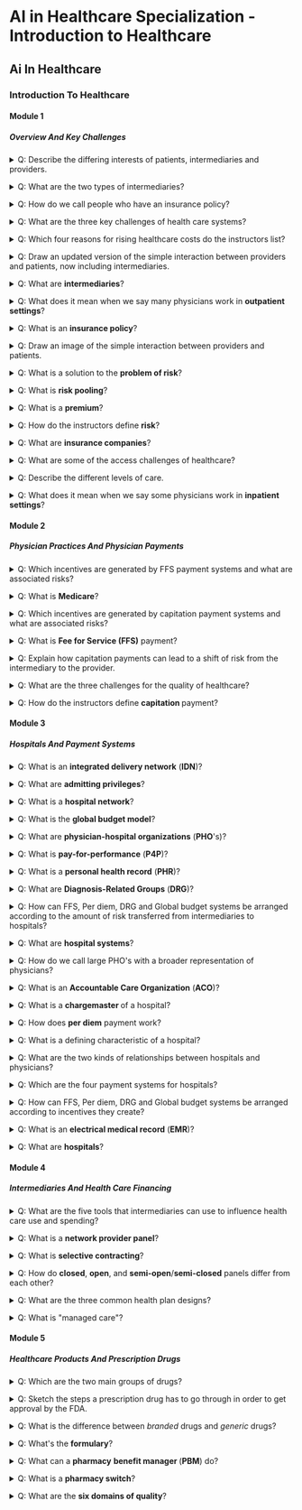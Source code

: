 # AI in Healthcare Specialization - Introduction to Healthcare


## Ai In Healthcare


### Introduction To Healthcare


#### Module 1


##### Overview And Key Challenges

<p><details><summary>Q: Describe the differing interests of patients, intermediaries and providers.</summary><b>Answer</b>: <ol><li><b>Patients</b>: Stay healthy and get needed medical care.<br></li><li><b>Intermediaries</b>: Manage healthcare risks, identify possible health issues, help patients get access to resources.</li><li><b>Providers</b>: Provide healthcare to patients, manage incoming information, assimilate data from colleagues and systems, better identify patients who need service.</li></ol>

<b><i>Remarks</i></b>: <div>The lesson is: If you're thinking about where to develop tools for the healthcare system, make sure you're thinking specifically about who can use the tools and why they'd be motivated to use them.</div>

</details></p>

<p><details><summary>Q: What are the two types of intermediaries?</summary><b>Answer</b>: <ol><li>Insurance companies</li><li>Government payers</li></ol>

</details></p>

<p><details><summary>Q: How do we call people who have an insurance policy?</summary><b>Answer</b>: They are called&nbsp;<div><ol><li><b>enrollees</b></li><li><b>members</b></li><li><b>beneficiaries&nbsp;</b></li></ol>of the insurance policy.<br></div>

<b><i>Remarks</i></b>: <div>When they have an insurance policy, we say that they're<b> covered</b>, or that they have coverage for&nbsp;</div><div>the medical care that's included in the policy.</div>

</details></p>

<p><details><summary>Q: What are the three key challenges of health care systems?</summary><b>Answer</b>: <ol><li>The challenge of rising healthcare costs</li><li>The challenge of healthcare quality</li><li>The challenge of healthcare access</li></ol>

</details></p>

<p><details><summary>Q: Which four reasons for rising healthcare costs do the instructors list?</summary><b>Answer</b>: <ol><li>Populations getting older</li><li>Increase of populations' income and living standards.</li><li>Price increases (the amount of money we pay healthcare providers for any particular service)</li><li>Increases due to technological advances</li></ol>

</details></p>

<p><details><summary>Q: Draw an updated version of the simple interaction between providers and patients, now including intermediaries.</summary><b>Answer</b>: <div><br></div><img src="images/paste-d56a50ea5cdce8598e79785f86a932497ea8127b.jpg">

</details></p>

<p><details><summary>Q: What are <b>intermediaries</b>?</summary><b>Answer</b>: The course instructors define intermediaries as entitities that collect funds from a group of people, pool the funds, and use them to pay for healthcare for the people who are covered.

<b><i>Remarks</i></b>: <div>There are a couple of synonyms for intermediaries (with slight nuances of meanings), including <b>insurers,</b>&nbsp;<b>payers</b>, and (<b>health) plans</b>.&nbsp;</div>

</details></p>

<p><details><summary>Q: What does it mean when we say many physicians work in&nbsp;<b>outpatient settings</b>?</summary><b>Answer</b>: By outpatient setting, we generally mean outside of a hospital.

<b><i>Example</i></b>: For example, they may work in a physician office or a clinic (referred to as a <i>physician surgery</i> in some places).&nbsp;

<b><i>Remarks</i></b>: <div>In outpatient care, patients come in, see a provider, get any consultation or treatment that they need and then go back home, generally all in the <i>same day</i>.&nbsp;</div>

</details></p>

<p><details><summary>Q: What is an <b>insurance policy</b>?</summary><b>Answer</b>: <div>The instructors define it as a contract that provides for paying the medical bills of the holder, usually under some conditions.&nbsp;</div>

<b><i>Example</i></b>: <div>Examples of conditions are:</div><div><ul><li>It could be that you have to pay part of the cost yourself and the insurer will pay the rest.&nbsp;</li><li>It could be that costs are covered if you see providers that your insurance company has arrangements with but not other providers.&nbsp;</li></ul></div>

<b><i>Remarks</i></b>: <div>It will generally say that if you have this insurance policy then your healthcare costs will be paid, maybe under some conditions, by the insurance company that sold you the policy.</div>

</details></p>

<p><details><summary>Q: Draw an image of the simple interaction between providers and patients.</summary><b>Answer</b>: <img src="images/paste-91118da77843f7095cc55dcc8704fee7dac93cd0.jpg">

</details></p>

<p><details><summary>Q: What is a solution to the <b>problem of risk</b>?</summary><b>Answer</b>: <b>Risk pooling</b>

</details></p>

<p><details><summary>Q: What is <b>risk pooling</b>?</summary><b>Answer</b>: The instructors define risk pooling as the spreading of financial risks across a large number of contributors to a pool, so that the level of risk facing any one person is reduced by combining risks across multiple people.

<b><i>Remarks</i></b>: <div>The main idea is shifting the risk away from the individual, to the group, which can collectively better handle it.</div>

</details></p>

<p><details><summary>Q: What is a <b>premium</b>?</summary><b>Answer</b>: It's the price charged for an insurance policy.

</details></p>

<p><details><summary>Q: How do the instructors define <b>risk</b>?</summary><b>Answer</b>: <div>They define risk as the possibility of facing a financial loss associated with the use of healthcare.</div>

</details></p>

<p><details><summary>Q: What are <b>insurance companies</b>?</summary><b>Answer</b>: <ul><li>The instructors define them as mainly private companies that have been set up to sell a product that we generally call health insurance.&nbsp;</li><li>By selling that product and running their business, they end up pooling risk.&nbsp;</li></ul>

<b><i>Remarks</i></b>: <div>The product that these companies sell is something that we call an <b>insurance policy</b>.</div>

</details></p>

<p><details><summary>Q: What are some of the access challenges of healthcare?</summary><b>Answer</b>: <ol><li>Lack of insurance coverage (e.g. in the US)</li><li>Socioeconomic disparities</li><li>Differing levels of education</li><li>Cultural issues</li><li>Language barriers</li><li>Lack of providers</li></ol>

</details></p>

<p><details><summary>Q: Describe the different levels of care.</summary><b>Answer</b>: <div><ol><li><b>Primary care</b>: often the first point of entry for medical care; provided by primary care physicians (commonly outpatient setting)</li><li><b>Secondary care</b>: often referred by primary care; provided by specialists, e.g. cardiologists (outpatient and inpatient settings)</li><li><b>Tertiary care</b>: referred from secondary or primary care; usually provided by highly specialized physicians (mostly inpatient, sometimes outpatients settings)</li><li><b>Quaternary care</b>: most specialized care for rare and complex conditions (usually inpatient setting)</li></ol></div>

</details></p>

<p><details><summary>Q: What does it mean when we say some physicians work in <b>inpatient settings</b>?</summary><b>Answer</b>: <div>We usually mean healthcare provided to patients in hospitals.</div>

<b><i>Remarks</i></b>: <div>Patients needing inpatient care are admitted to the hospital, stay there for a period of time and receive care, and then go home when they're done.&nbsp;</div>

</details></p>


#### Module 2


##### Physician Practices And Physician Payments

<p><details><summary>Q: Which incentives are generated by FFS payment systems and what are associated risks?</summary><b>Answer</b>: <ul><li>FFS creates incentives to increase the number of services and favor more expensive ones.</li><li>While this ensures that the patient gets what is needed, it creates the risk of <i>overuse</i>.</li></ul>

</details></p>

<p><details><summary>Q: What is <b>Medicare</b>?</summary><b>Answer</b>: It is the US government payer that provides coverage for people mainly over the age of 65.<br>

</details></p>

<p><details><summary>Q: Which incentives are generated by capitation payment systems and what are associated risks?</summary><b>Answer</b>: <ul><li>Capitation creates the incentive to reduce the number of services and generally provide less care.</li><li>While this reduces the amount of unnecessary services, it increases the risk of <b>underuse</b>.</li></ul>

</details></p>

<p><details><summary>Q: What is <b>Fee for Service (FFS)</b> payment?</summary><b>Answer</b>: In this payment model, a doctor is paid for <i>each</i> service that she or he provides.<br>

</details></p>

<p><details><summary>Q: Explain how capitation payments can lead to a shift of risk from the intermediary to the provider.</summary><b>Answer</b>: <ul><li>Capitation payment means that the provider is payed per patient and unit of time, irrespective of the number of services.</li><li>This means that, especially for solo practice and small physician groups, there is the risk that the fixed, prospective payments insufficiently cover the actually provided care.</li></ul>

</details></p>

<p><details><summary>Q: What are the three challenges for the quality of healthcare?</summary><b>Answer</b>: <div><ol><li>Underuse</li><li>Overuse</li><li>Misuse</li></ol></div>

<b><i>Example</i></b>: <ol><li><i>Underuse</i>: Variety of cases where beneficial, preventive care is not used as widely as it could be or perhaps should be.&nbsp;</li><li><i>Overuse</i>: Performing MRI scans for too many patients with low back pain.</li><li><div><i>Misuse</i>: Giving a patient a medication that interacted badly with another medicine the patient was taking, leading to problems maybe because someone wasn't keeping track well enough of&nbsp;</div><div>all the medications that a patient was taking.&nbsp;<br></div></li></ol>

</details></p>

<p><details><summary>Q: How do the instructors define <b>capitation </b>payment?</summary><b>Answer</b>: It is defined as a payment system in which a physician is payed a fixed amount per patient, per unit of time.

<b><i>Remarks</i></b>: This can be seen as the opposite from <b>FFS</b> payment.

</details></p>


#### Module 3


##### Hospitals And Payment Systems

<p><details><summary>Q: What is an <b>integrated delivery network</b> (<b>IDN</b>)?</summary><b>Answer</b>: It is an entity that owns, or closely integrates, many providers of different types to provide a broad range of care.

</details></p>

<p><details><summary>Q: What are <b>admitting privileges</b>?</summary><b>Answer</b>: These are arrangements for physicians to provide services at a hospital.

<b><i>Remarks</i></b>: In this case, physician practice and hospital are still separate businesses and probably paid separately.

</details></p>

<p><details><summary>Q: What is a <b>hospital network</b>?</summary><b>Answer</b>: It is a group of hospitals with whom an insurer works, and which enrollees are required or encouraged to use.

</details></p>

<p><details><summary>Q: What is the&nbsp;<b>global budget model</b>?</summary><b>Answer</b>: It is a payment system for inpatient care, where the hospital is paid a fixed amount for a period of time (often a year).

</details></p>

<p><details><summary>Q: What are <b>physician-hospital organizations</b> (<b>PHO</b>'s)?</summary><b>Answer</b>: These are larger organizations consisting of many hospitals that are part of the same company.

</details></p>

<p><details><summary>Q: What is <b>pay-for-performance</b> (<b>P4P</b>)?</summary><b>Answer</b>: It is the use of financial incentives or penalties based on whether or not a provider meets some set of performance expectations (focused on the quality of care).

</details></p>

<p><details><summary>Q: What is a <b>personal health record</b> (<b>PHR</b>)?</summary><b>Answer</b>: It commonly refers to an electronic application for patients to record their own personal health information.

<b><i>Remarks</i></b>: This may be for the patients' own use or to share with their healthcare providers.

</details></p>

<p><details><summary>Q: What are <b>Diagnosis-Related Groups</b> (<b>DRG</b>)?</summary><b>Answer</b>: It is a payment system where hospitals are paid a flat amount for each patient's hospital stay based on the given diagnosis.

</details></p>

<p><details><summary>Q: How can FFS, Per diem, DRG and Global budget systems be arranged according to the amount of risk transferred from intermediaries to hospitals?</summary><b>Answer</b>: They can be arranged from less risk to most risk transferred according to:<br><ol><li>Fee for service</li><li>Per diem</li><li>Diagnosis-related group</li><li>Global budget</li></ol>

</details></p>

<p><details><summary>Q: What are <b>hospital systems</b>?</summary><b>Answer</b>: These are larger organizations consisting of many hospitals that are part of the same company.

</details></p>

<p><details><summary>Q: How do we call large PHO's with a broader representation of physicians?</summary><b>Answer</b>: We then apply the term: <b>integrated delivery network</b> (<b>IDN</b>).

</details></p>

<p><details><summary>Q: What is an&nbsp;<b>Accountable Care Organization</b>&nbsp;(<b>ACO</b>)?</summary><b>Answer</b>: It is an organization that works to create <i>clinical integration (</i>providers work together to deliver integrated and coordinated patient care<i>)&nbsp;</i>across many providers.<br>

<b><i>Remarks</i></b>: Here, each provider or organization can voluntarily associate with the ACO, have some contractual arrangements, but stay in their own separate
organization.

</details></p>

<p><details><summary>Q: What is a <b>chargemaster </b>of a hospital?</summary><b>Answer</b>: It is a list of all the services that a hospital provides, and the amount that the hospital charges for each service.

</details></p>

<p><details><summary>Q: How does <b>per diem</b> payment work?</summary><b>Answer</b>: In a <b>per diem</b> payment system intermediaries pay a fixed amount to the hospital for each patient per day.

<b><i>Remarks</i></b>: This payment is a prospective payment since it does not regard the actual hospital's charges incurred for the provided services.

</details></p>

<p><details><summary>Q: What is a defining characteristic of a hospital?</summary><b>Answer</b>: The provision of beds and infrastructure for inpatient care.

</details></p>

<p><details><summary>Q: What are the two kinds of relationships between hospitals and physicians?</summary><b>Answer</b>: <ol><li>Hospitals may employ physicians directly.</li><li>A physician may have an arrangement to practice at the hospital, but still have a separate practice.</li></ol>

</details></p>

<p><details><summary>Q: Which are the four payment systems for hospitals?</summary><b>Answer</b>: <ol><li>Fee for service</li><li>Per diem</li><li>Diagnosis-related group</li><li>Global budget</li></ol>

</details></p>

<p><details><summary>Q: How can FFS, Per diem, DRG and Global budget systems be arranged according to incentives they create?</summary><b>Answer</b>: They can be arranged according to the incentive they create to provide care from <i>most </i>care to <i>least</i> care in the following way:<br><ol><li>Fee for service</li><li>Per diem</li><li>Diagnosis-related group</li><li>Global budget</li></ol>

<b><i>Remarks</i></b>: More care can lead to overuse, less care can lead to underuse!

</details></p>

<p><details><summary>Q: What is an <b>electrical medical record</b> (<b>EMR</b>)?</summary><b>Answer</b>: It is a digitized version of a patient's medical record.

</details></p>

<p><details><summary>Q: What are <b>hospitals</b>?</summary><b>Answer</b>: They are organizations that provide facilities and staff to offer medical care.

<b><i>Remarks</i></b>: They can operate as
private businesses, on a for-profit or a not-for-profit basis, and some hospitals are owned or operated by governmet organizations.

</details></p>


#### Module 4


##### Intermediaries And Health Care Financing

<p><details><summary>Q: What are the five tools that intermediaries can use to influence health care use and spending?</summary><b>Answer</b>: <ol><li><b>The management of provider availability and network</b>: deciding which providers to work with.<br></li><li><b>Provider Payment Methods and Levels: </b>defining the
structures governing payments to providers, in order to influence care use and costs.<br></li><li><b>Patient cost sharing</b>: used to influence care use and costs.</li><li><b>Utilization Review, Gatekeepers, and Other Methods of Directly Influencing Care</b>: a set of tools to directly control or manage utilization.<br></li><li><b>Coverage Decisions</b>: influence care use and costs by limiting the services the plan will cover.</li></ol>

</details></p>

<p><details><summary>Q: What is a <b>network provider panel</b>?</summary><b>Answer</b>: It is the set of providers organized by an intermediary to care for enrolled patients.

</details></p>

<p><details><summary>Q: What is <b>selective contracting</b>?</summary><b>Answer</b>: It is the selection of only a subset of providers into the intermediaries' network.

</details></p>

<p><details><summary>Q: How do <b>closed</b>, <b>open</b>, and <b>semi-open</b>/<b>semi-closed</b> panels differ from each other?</summary><b>Answer</b>: <ol><li>In a <b>closed panel</b>&nbsp;plan enrollees may only see providers in the panel, or else the intermediary won't contribute to the costs of care.</li><li>In an <b>open panel</b> plan the intermediary allows its members to go to any provider that they want.&nbsp;</li><li>In a <b>semi-open</b> or a <b>semi-closed</b> panel, enrollees are incentivized to go to providers in the network with maybe favorable cost-sharing, but the plan might still cover some of the cost if patients go outside the network.</li></ol>

</details></p>

<p><details><summary>Q: What are the three common health plan designs?</summary><b>Answer</b>: <ol><li><b>Traditional insurance or tradiational indemnity insurance</b>: this usually involves minimal use of the five tools.</li><li><b>Health maintenance organization</b> (<b>HMO</b>): the name stems from the intent to focus on prevention and maintenance of health, as opposed to traditional focus on treating people once they get sick and less on keeping them healthy.</li><li><b>Preferred provider organization</b> (<b>PPO</b>): its use of tools lies inbetween HMO and traditional insurance.</li></ol>

<b><i>Example</i></b>: <ol><li><b>Traditional</b>: Open panel, FFS, No gatekeepers, limited use of utilization review, often higher patient cost sharing.</li><li><b>HMO</b>: Defined network and closed panel, stronger provider payment incentives, commonly gatekeepers and utilization review, often less patient cost sharing.&nbsp;</li><li><b>PPO</b>: semi-open/semi-closed panel, moderate provider payment incentives, gatekeeper uncommon, some patient cost sharing.</li></ol>

</details></p>

<p><details><summary>Q: What is "managed care"?</summary><b>Answer</b>: A health plan design is defined as “managed care” if the intermediary aims to manage the
care of its enrollees through the use of the intermediary tools.&nbsp;

<b><i>Example</i></b>: Examples are HMOs and PPOs.

</details></p>


#### Module 5


##### Healthcare Products And Prescription Drugs

<p><details><summary>Q: Which are the two main groups of drugs?</summary><b>Answer</b>: <ol><li>Prescription drugs</li><li>Over-the-counter (OTC) drugs</li></ol>

<b><i>Remarks</i></b>: Prescription drugs require a prescription to obtain them, while over-the-counter drugs do not.

</details></p>

<p><details><summary>Q: Sketch the steps a prescription drug has to go through in order to get approval by the FDA.</summary><b>Answer</b>: <ol><li>The approval process is initiated by the drug company through filing an <b>investigational new drug application</b> (<b>IND</b>).</li><li>If the FDA approves, the drug company is allowed to test the drug in humans in a series of sucessive trials called <b>Phase I</b> (basic tests about drug safety; below 100 healthy&nbsp;subjects), <b>Phase II </b>(testing efficacy and side effects; 100-300 subjects with target condition), and <b>Phase III</b> (testing long-term side effects and compare to alternative therapies; 1000-3000 subjects with target condition).</li><li>If all three phases are successful, the drug company can file a<b> new drug application </b>(<b>NDA</b>), and if approved, can start marketing and selling the drug.</li></ol>

<b><i>Remarks</i></b>: It takes a long time for drug approvals; 9 years is a general estimate number and it can cost many millions or even billions of dollars.

</details></p>

<p><details><summary>Q: What is the difference between <i>branded </i>drugs and <i>generic </i>drugs?</summary><b>Answer</b>: <ol><li>“<b>Branded</b>” drugs are sold with patent protection by the manufacturer that first brings the drug to the market.</li><li>“<b>Generic</b>” drugs are sold by additional manufacturers after the primary manufacturer’s
patent expired.<br></li></ol>

<b><i>Remarks</i></b>: Branded drugs tend to be more expensive. When generic drugs enter the market, competition drives down the price.

</details></p>

<p><details><summary>Q: What's the <b>formulary</b>?</summary><b>Answer</b>: It is a list of drugs that a patient can buy and then get reimbursed for it.

</details></p>

<p><details><summary>Q: What can a&nbsp;<b>pharmacy</b> <b>benefit manager </b>(<b>PBM</b>) do?</summary><b>Answer</b>: <ol><li>Manage the design of prescription drug benefits (formularies or networks).</li><li>Manage payments to pharmacies.</li><li>Negotiate prices with pharmacies and negotiate rebates with manufacturers.</li></ol>

</details></p>

<p><details><summary>Q: What is a <b>pharmacy switch</b>?</summary><b>Answer</b>: It is a third-party vendor used by pharmacists to transmit claims from the pharmacy to the PBMs.

<b><i>Remarks</i></b>: <ul><li>They help the pharmacy determine all the rules about who pays what for what.&nbsp;</li><li>They can take the insurance information, figure out which PBM is handling the coverage for the patient, electronically get the info about cost-sharing or other rules from the PBM, and then turn around and send it back.</li></ul>

</details></p>

<p><details><summary>Q: What are the <b>six domains of quality</b>?</summary><b>Answer</b>: <ol><li>Safe
</li><li>Effective
</li><li>Patient-centered
</li><li>Timely
</li><li>Efficient
</li><li>Equitable</li></ol>

</details></p>

